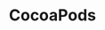 ---
blog: https://blog.cocoapods.org/
codehost: https://github.com/https://github.com/CocoaPods/CocoaPods
logohandle: cocoapods
sort: cocoapods
title: CocoaPods
twitter: https://x.com/CocoaPods
website: https://cocoapods.org/
wikipedia: https://en.wikipedia.org/wiki/CocoaPods
---